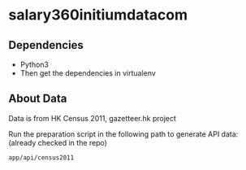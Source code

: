 # salary360initiumdatacom

## Dependencies

* Python3
* Then get the dependencies in virtualenv

## About Data

Data is from HK Census 2011, gazetteer.hk project

Run the preparation script in the following path to generate API data:
(already checked in the repo)

```
app/api/census2011
```
